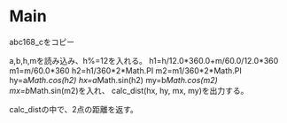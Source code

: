 # Main
abc168\_cをコピー

a,b,h,mを読み込み、h%=12を入れる。
h1=h/12.0\*360.0+m/60.0/12.0\*360
m1=m/60.0\*360
h2=h1/360\*2\*Math.PI
m2=m1/360\*2\*Math.PI
hy=a*Math.cos(h2)
hx=a*Math.sin(h2)
my=b*Math.cos(m2)
mx=b*Math.sin(m2)を入れ、
calc_dist(hx, hy, mx, my)を出力する。

calc_distの中で、2点の距離を返す。
